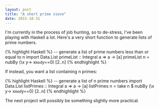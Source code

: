 ```yaml
---
layout: post
title: "A short prime sieve"
date: 2015-10-31
---
```


I'm currently in the process of job hunting, so to de-stress, I've been playing with Haskell a lot. Here's a very short function to generate lists of prime numbers.

{% highlight Haskell %}
-- generate a list of prime numbers less than or equal to n
import Data.List
primeList :: Integral a => a -> [a]
primeList n = nubBy (\x y-> x`mod`y==0) [2..n]
{% endhighlight %}

If instead, you want a list containing n primes:

{% highlight Haskell %}
-- generate a list of n prime numbers
import Data.List
listPrimes :: Integral a => a -> [a]
listPrimes n = take n $ nubBy (\x y-> x`mod`y==0) [2..n]
{% endhighlight %}

The next project will possibly be something slightly more practical.
